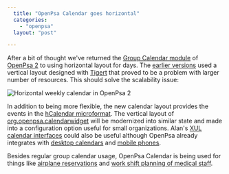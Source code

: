 ```yaml
---
  title: "OpenPsa Calendar goes horizontal"
  categories: 
    - "openpsa"
  layout: "post"

---
```

After a bit of thought we've returned the [Group Calendar module][1] of [OpenPsa 2][2] to using horizontal layout for days. The [earlier versions][3] used a vertical layout designed with [Tigert][4] that proved to be a problem with larger number of resources. This should solve the scalability issue:

![Horizontal weekly calendar in OpenPsa 2](https://d2vqpl3tx84ay5.cloudfront.net/openpsa-calendar-horizontal2.jpg)

In addition to being more flexible, the new calendar layout provides the events in the [hCalendar microformat][5]. The vertical layout of [org.openpsa.calendarwidget][6] will be modernized into similar state and made into a configuration option useful for small organizations. Alan's [XUL calendar interfaces][9] could also be useful although OpenPsa already integrates with [desktop calendars][10] and [mobile phones][11].

Besides regular group calendar usage, OpenPsa Calendar is being used for things like [airplane reservations][7] and [work shift planning of medical staff][8].

[1]: http://www.openpsa.org/midcom-permalink-92985cb9b0360b4e807716fa9e2ff8c3
[2]: http://www.openpsa.org/
[3]: http://bergie.iki.fi/midcom-permalink-4a5932e606710d5d57a29cdd047cb0cf
[4]: http://www.tigert.com/
[5]: http://www.microformats.org/wiki/hcalendar
[6]: http://openpsa.tigris.org/source/browse/openpsa/src/fs-midcom/openpsa/calendarwidget/
[7]: http://www.paradox.fi/aviation.html
[8]: http://www.coss.fi/midcom-permalink-f710f702daf5a7b8019ed2e1a27209df
[9]: http://www.akbkhome.com/blog.php/View/102/Why_XUL_will_win.html
[10]: http://www.nemein.com/people/rambo/midcom-permalink-4ac8ca8593f32e8d0ffcbab73c043891
[11]: http://www.nemein.com/people/rambo/midcom-permalink-fbe787f1c87886409eaa0f032646aae7
